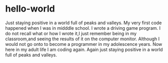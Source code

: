# hello-world
Just staying positive in a world full of peaks and valleys. My very first code happened when I was in midddle school. I wrote a driving game program. I do not recall what or how I wrote it,I just remember being in my classroom,and seeing the results of it on the computer monitor. Although I would not go onto to become a programmer in my adolescence years. Now here in my adult life I am coding again. Again just staying positive in a world full of peaks and valleys.  
